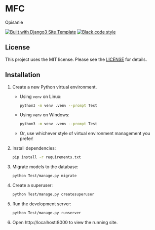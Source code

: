 # MFC

Opisanie

[![Built with Django3 Site Template](https://img.shields.io/badge/Built%20with-Django3%20Site%20Template-blueviolet.svg)](https://github.com/griceturrble/django3-site-template/) [![Black code style](https://img.shields.io/badge/code%20style-black-000000.svg)](https://github.com/ambv/black)


## License

This project uses the MIT license. Please see the [LICENSE](LICENSE) for details.


## Installation

1. Create a new Python virtual environment.

   - Using `venv` on Linux:

     ```bash
     python3 -m venv .venv --prompt Test
     ```

   - Using `venv` on Windows:

     ```bash
     python3 -m venv .venv --prompt Test
     ```

   - Or, use whichever style of virtual environment management you prefer!

1. Install dependencies:

   ```bash
   pip install -r requirements.txt
   ```

1. Migrate models to the database:

   ```bash
   python Test/manage.py migrate 
   ```

1. Create a superuser:

   ```bash
   python Test/manage.py createsuperuser
   ```

1. Run the development server:

   ```bash
   python Test/manage.py runserver
   ```

1. Open http://localhost:8000 to view the running site.
